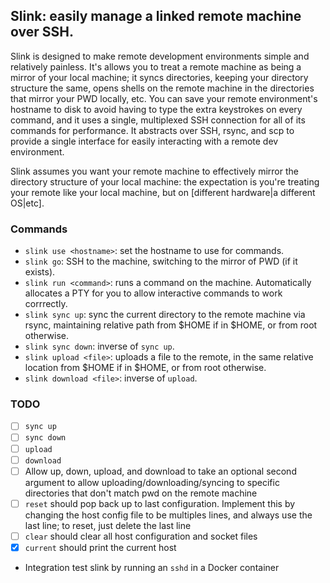 ## Slink: easily manage a linked remote machine over SSH.

Slink is designed to make remote development environments simple and relatively
painless. It's allows you to treat a remote machine as being a mirror of your
local machine; it syncs directories, keeping your directory structure the same,
opens shells on the remote machine in the directories that mirror your PWD
locally, etc. You can save your remote environment's hostname to disk to avoid
having to type the extra keystrokes on every command, and it uses a single,
multiplexed SSH connection for all of its commands for performance. It
abstracts over SSH, rsync, and scp to provide a single interface for easily
interacting with a remote dev environment.

Slink assumes you want your remote machine to effectively mirror the directory
structure of your local machine: the expectation is you're treating your remote
like your local machine, but on [different hardware|a different OS|etc].

### Commands

* `slink use <hostname>`: set the hostname to use for commands.
* `slink go`: SSH to the machine, switching to the mirror of PWD (if it
  exists).
* `slink run <command>`: runs a command on the machine. Automatically allocates
  a PTY for you to allow interactive commands to work corrrectly.
* `slink sync up`: sync the current directory to the remote machine via rsync,
  maintaining relative path from $HOME if in $HOME, or from root otherwise.
* `slink sync down`: inverse of `sync up`.
* `slink upload <file>`: uploads a file to the remote, in the same relative
  location from $HOME if in $HOME, or from root otherwise.
* `slink download <file>`: inverse of `upload`.

### TODO

* [ ] `sync up`
* [ ] `sync down`
* [ ] `upload`
* [ ] `download`
* [ ] Allow up, down, upload, and download to take an optional second argument
  to allow uploading/downloading/syncing to specific directories that don't
  match pwd on the remote machine
* [ ] `reset` should pop back up to last configuration. Implement this by
  changing the host config file to be multiples lines, and always use the last
  line; to reset, just delete the last line
* [ ] `clear` should clear all host configuration and socket files
* [x] `current` should print the current host
* Integration test slink by running an `sshd` in a Docker container
